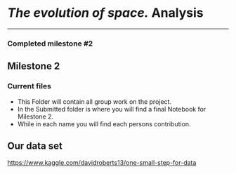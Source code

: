 # *The evolution of space.* **Analysis**

---
### Completed milestone #2

## Milestone 2

### Current files
- This Folder will contain all group work on the project.
- In the Submitted folder is where you will find a final Notebook for Milestone 2.
- While in each name you will find each persons contribution.

## **Our data set**
https://www.kaggle.com/davidroberts13/one-small-step-for-data


